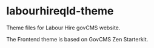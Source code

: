 # labourhireqld-theme

Theme files for Labour Hire govCMS website.

The Frontend theme is based on GovCMS Zen Starterkit.
